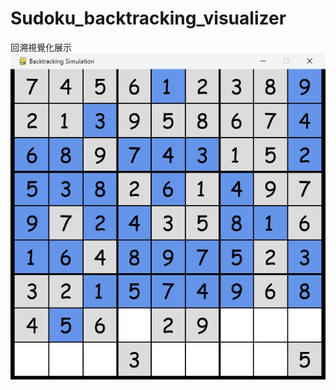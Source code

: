 # Sudoku_backtracking_visualizer
回溯視覺化展示
![image](https://github.com/MelonHiker/Sudoku_backtracking_visualizer/blob/main/demonstration.gif)

